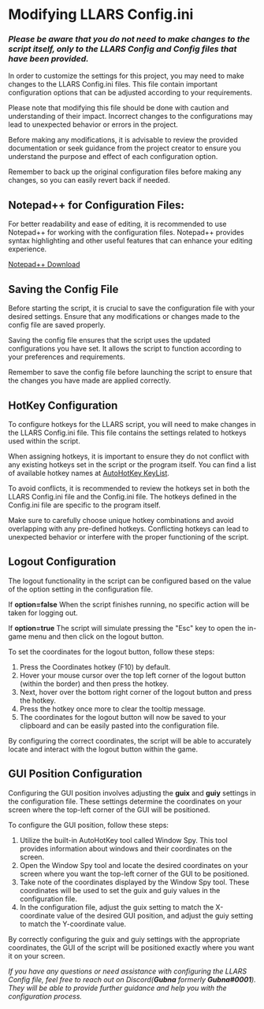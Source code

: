 # Modifying LLARS Config.ini
### *Please be aware that you do not need to make changes to the script itself, only to the LLARS Config and Config files that have been provided.*
In order to customize the settings for this project, you may need to make changes to the LLARS Config.ini files. This file contain important configuration options that can be adjusted according to your requirements.

Please note that modifying this file should be done with caution and understanding of their impact. Incorrect changes to the configurations may lead to unexpected behavior or errors in the project.

Before making any modifications, it is advisable to review the provided documentation or seek guidance from the project creator to ensure you understand the purpose and effect of each configuration option.

Remember to back up the original configuration files before making any changes, so you can easily revert back if needed.

## Notepad++ for Configuration Files:
For better readability and ease of editing, it is recommended to use Notepad++ for working with the configuration files. Notepad++ provides syntax highlighting and other useful features that can enhance your editing experience.

[Notepad++  Download](https://notepad-plus-plus.org/downloads/)

## Saving the Config File
Before starting the script, it is crucial to save the configuration file with your desired settings. Ensure that any modifications or changes made to the config file are saved properly.

Saving the config file ensures that the script uses the updated configurations you have set. It allows the script to function according to your preferences and requirements.

Remember to save the config file before launching the script to ensure that the changes you have made are applied correctly.

## HotKey Configuration
To configure hotkeys for the LLARS script, you will need to make changes in the LLARS Config.ini file. This file contains the settings related to hotkeys used within the script.

When assigning hotkeys, it is important to ensure they do not conflict with any existing hotkeys set in the script or the program itself. You can find a list of available hotkey names at [AutoHotKey KeyList](https://www.autohotkey.com/docs/v2/KeyList.htm).

To avoid conflicts, it is recommended to review the hotkeys set in both the LLARS Config.ini file and the Config.ini file. The hotkeys defined in the Config.ini file are specific to the program itself.

Make sure to carefully choose unique hotkey combinations and avoid overlapping with any pre-defined hotkeys. Conflicting hotkeys can lead to unexpected behavior or interfere with the proper functioning of the script.

## Logout Configuration
The logout functionality in the script can be configured based on the value of the option setting in the configuration file.

If **option=false** When the script finishes running, no specific action will be taken for logging out.

If **option=true** The script will simulate pressing the "Esc" key to open the in-game menu and then click on the logout button.

To set the coordinates for the logout button, follow these steps:

1. Press the Coordinates hotkey (F10) by default.
2. Hover your mouse cursor over the top left corner of the logout button (within the border) and then press the hotkey.
3. Next, hover over the bottom right corner of the logout button and press the hotkey.
4. Press the hotkey once more to clear the tooltip message.
5. The coordinates for the logout button will now be saved to your clipboard and can be easily pasted into the configuration file.

By configuring the correct coordinates, the script will be able to accurately locate and interact with the logout button within the game.

## GUI Position Configuration
Configuring the GUI position involves adjusting the **guix** and **guiy** settings in the configuration file. These settings determine the coordinates on your screen where the top-left corner of the GUI will be positioned.

To configure the GUI position, follow these steps:

1. Utilize the built-in AutoHotKey tool called Window Spy. This tool provides information about windows and their coordinates on the screen.
2. Open the Window Spy tool and locate the desired coordinates on your screen where you want the top-left corner of the GUI to be positioned.
3. Take note of the coordinates displayed by the Window Spy tool. These coordinates will be used to set the guix and guiy values in the configuration file.
4. In the configuration file, adjust the guix setting to match the X-coordinate value of the desired GUI position, and adjust the guiy setting to match the Y-coordinate value.

By correctly configuring the guix and guiy settings with the appropriate coordinates, the GUI of the script will be positioned exactly where you want it on your screen.

*If you have any questions or need assistance with configuring the LLARS Config file, feel free to reach out on Discord(**Gubna** *formerly* **Gubna#0001**). They will be able to provide further guidance and help you with the configuration process.*
